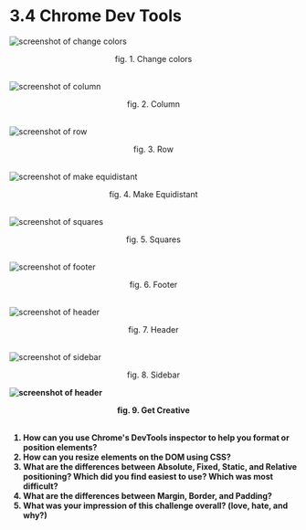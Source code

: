 # 3.4 Chrome Dev Tools
![screenshot of change colors](./imgs/3.4.1.png)
<figcaption style="text-align:center">fig. 1. Change colors</figcaption><br>

![screenshot of column](./imgs/3.4.2.png)
<figcaption style="text-align:center">fig. 2. Column</figcaption><br>

![screenshot of row](./imgs/3.4.3.png)
<figcaption style="text-align:center">fig. 3. Row</figcaption><br>

![screenshot of make equidistant](./imgs/3.4.4.png)
<figcaption style="text-align:center">fig. 4. Make Equidistant</figcaption><br>

![screenshot of squares](./imgs/3.4.5.png)
<figcaption style="text-align:center">fig. 5. Squares</figcaption><br>

![screenshot of footer](./imgs/3.4.6.png)
<figcaption style="text-align:center">fig. 6. Footer</figcaption><br>

![screenshot of header](./imgs/3.4.7.png)
<figcaption style="text-align:center">fig. 7. Header</figcaption><br>

![screenshot of sidebar](./imgs/3.4.8.png)
<figcaption style="text-align:center">fig. 8. Sidebar</figcaption><b>

![screenshot of header](./imgs/3.4.9.png)
<figcaption style="text-align:center">fig. 9. Get Creative</figcaption><br>

1. How can you use Chrome's DevTools inspector to help you format or position elements?
2. How can you resize elements on the DOM using CSS?
3. What are the differences between Absolute, Fixed, Static, and Relative positioning? Which did you find easiest to use? Which was most difficult?
4. What are the differences between Margin, Border, and Padding?
5. What was your impression of this challenge overall? (love, hate, and why?)
